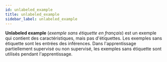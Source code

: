 ```yaml
---
id: unlabeled_example
title: unlabeled_example
sidebar_label: unlabeled_example
---
```

**Unlabeled example** (*exemple sans étiquette en français*) est un exemple qui contient des caractéristiques, mais pas d'étiquettes. Les exemples sans étiquette sont les entrées des inférences. Dans l'apprentissage partiellement supervisé ou non supervisé, les exemples sans étiquette sont utilisés pendant l'apprentissage.
